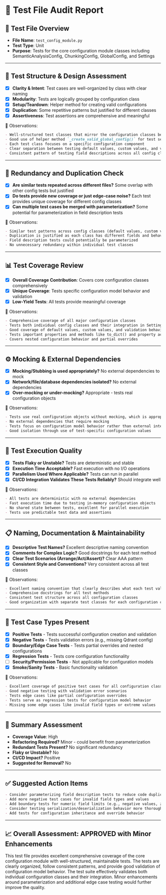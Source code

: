 # 🧪 Test File Audit Report

## 📌 **Test File Overview**

* **File Name**: `test_config_module.py`
* **Test Type**: Unit
* **Purpose**: Tests for the core configuration module classes including SemanticAnalysisConfig, ChunkingConfig, GlobalConfig, and Settings

---

## 🧱 **Test Structure & Design Assessment**

* [x] **Clarity & Intent**: Test cases are well-organized by class with clear naming
* [x] **Modularity**: Tests are logically grouped by configuration class
* [x] **Setup/Teardown**: Helper method for creating valid configurations
* [x] **Duplication**: Some repetitive patterns but justified for different classes
* [x] **Assertiveness**: Test assertions are comprehensive and meaningful

📝 Observations:

```markdown
- Well-structured test classes that mirror the configuration classes being tested
- Good use of helper method `_create_valid_global_config()` for test setup
- Each test class focuses on a specific configuration component
- Clear separation between testing default values, custom values, and validation
- Consistent pattern of testing field descriptions across all config classes
```

---

## 🔁 **Redundancy and Duplication Check**

* [x] **Are similar tests repeated across different files?** Some overlap with other config tests but justified
* [x] **Do tests provide new coverage or just edge-case noise?** Each test provides unique coverage for different config classes
* [x] **Can multiple test cases be merged with parameterization?** Some potential for parameterization in field description tests

📝 Observations:

```markdown
- Similar test patterns across config classes (default values, custom values, field descriptions)
- Duplication is justified as each class has different fields and behaviors
- Field description tests could potentially be parameterized
- No unnecessary redundancy within individual test classes
```

---

## 📊 **Test Coverage Review**

* [x] **Overall Coverage Contribution**: Covers core configuration classes comprehensively
* [x] **Unique Coverage**: Tests specific configuration model behavior and validation
* [x] **Low-Yield Tests**: All tests provide meaningful coverage

📝 Observations:

```markdown
- Comprehensive coverage of all major configuration classes
- Tests both individual config classes and their integration in Settings
- Good coverage of default values, custom values, and validation behavior
- Tests important properties and methods like to_dict() and property accessors
- Covers nested configuration behavior and partial overrides
```

---

## ⚙️ **Mocking & External Dependencies**

* [x] **Mocking/Stubbing is used appropriately?** No external dependencies to mock
* [x] **Network/file/database dependencies isolated?** No external dependencies
* [x] **Over-mocking or under-mocking?** Appropriate - tests real configuration objects

📝 Observations:

```markdown
- Tests use real configuration objects without mocking, which is appropriate
- No external dependencies that require mocking
- Tests focus on configuration model behavior rather than external integrations
- Good isolation through use of test-specific configuration values
```

---

## 🚦 **Test Execution Quality**

* [x] **Tests Flaky or Unstable?** Tests are deterministic and stable
* [x] **Execution Time Acceptable?** Fast execution with no I/O operations
* [x] **Parallelism Used Where Applicable?** Tests can run in parallel
* [x] **CI/CD Integration Validates These Tests Reliably?** Should integrate well

📝 Observations:

```markdown
- All tests are deterministic with no external dependencies
- Fast execution time due to testing in-memory configuration objects
- No shared state between tests, excellent for parallel execution
- Tests use predictable test data and assertions
```

---

## 📋 **Naming, Documentation & Maintainability**

* [x] **Descriptive Test Names?** Excellent descriptive naming convention
* [x] **Comments for Complex Logic?** Good docstrings for each test method
* [x] **Clear Test Scenarios (Arrange/Act/Assert)?** Clear AAA pattern
* [x] **Consistent Style and Conventions?** Very consistent across all test classes

📝 Observations:

```markdown
- Excellent naming convention that clearly describes what each test validates
- Comprehensive docstrings for all test methods
- Consistent test structure across all configuration classes
- Good organization with separate test classes for each configuration component
```

---

## 🧪 **Test Case Types Present**

* [x] **Positive Tests** - Tests successful configuration creation and validation
* [x] **Negative Tests** - Tests validation errors (e.g., missing Qdrant config)
* [x] **Boundary/Edge Case Tests** - Tests partial overrides and nested configurations
* [x] **Regression Tests** - Tests core configuration functionality
* [ ] **Security/Permission Tests** - Not applicable for configuration models
* [x] **Smoke/Sanity Tests** - Basic functionality validation

📝 Observations:

```markdown
- Excellent coverage of positive test cases for all configuration classes
- Good negative testing with validation error scenarios
- Tests edge cases like partial configuration overrides
- Tests serve as regression tests for configuration model behavior
- Missing some edge cases like invalid field types or extreme values
```

---

## 🏁 **Summary Assessment**

* **Coverage Value**: High
* **Refactoring Required?** Minor - could benefit from parameterization
* **Redundant Tests Present?** No significant redundancy
* **Flaky or Unstable?** No
* **CI/CD Impact?** Positive
* **Suggested for Removal?** No

---

## ✅ Suggested Action Items

```markdown
- Consider parameterizing field description tests to reduce code duplication
- Add more negative test cases for invalid field types and values
- Add boundary tests for numeric field limits (e.g., negative values, zero values)
- Consider testing serialization/deserialization behavior more thoroughly
- Add tests for configuration inheritance and override behavior
```

---

## 📈 **Overall Assessment: APPROVED with Minor Enhancements**

This test file provides excellent comprehensive coverage of the core configuration module with well-structured, maintainable tests. The tests are clearly organized, follow consistent patterns, and provide good validation of configuration model behavior. The test suite effectively validates both individual configuration classes and their integration. Minor enhancements around parameterization and additional edge case testing would further improve the quality.
